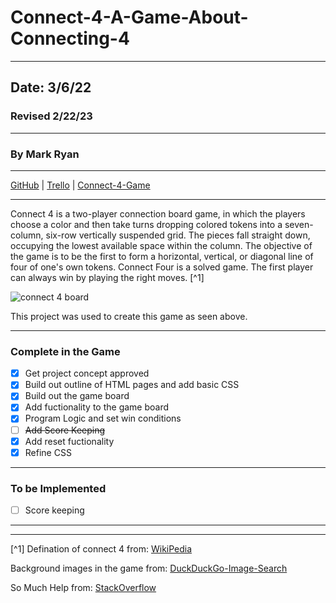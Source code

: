 # Connect-4-A-Game-About-Connecting-4
***
## Date: 3/6/22
### Revised 2/22/23
***
### By Mark Ryan
***
[GitHub](https://github.com/DerWindFish) | [Trello](https://trello.com/b/wbvfpZ5n/connect-4-project) | [Connect-4-Game](http://unbiased-existence.surge.sh/)
***
Connect 4 is a two-player connection board game, in which the players choose a color and then take turns dropping colored tokens into a seven-column, six-row vertically suspended grid. The pieces fall straight down, occupying the lowest available space within the column. The objective of the game is to be the first to form a horizontal, vertical, or diagonal line of four of one's own tokens. Connect Four is a solved game. The first player can always win by playing the right moves. [^1]

![connect 4 board](https://i.imgur.com/iCvsokv.png)

This project was used to create this game as seen above. 
***
### Complete in the Game
- [x] Get project concept approved
- [x] Build out outline of HTML pages and add basic CSS
- [x] Build out the game board
- [x] Add fuctionality to the game board
- [x] Program Logic and set win conditions
- [ ] ~~Add Score Keeping~~
- [x] Add reset fuctionality
- [x] Refine CSS
***
### To be Implemented
- [ ] Score keeping 

***
***
[^1] Defination of connect 4 from: [WikiPedia](https://en.wikipedia.org/wiki/Connect_Four)

Background images in the game from: [DuckDuckGo-Image-Search](https://external-content.duckduckgo.com/iu/?u=https%3A%2F%2Fimages8.alphacoders.com%2F592%2F592224.jpg&f=1&nofb=1)

So Much Help from: [StackOverflow](https://stackoverflow.com/)